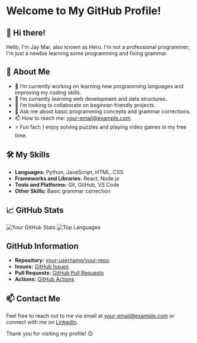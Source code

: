 # Welcome to My GitHub Profile!

## 👋 Hi there!
Hello, I'm Jay Mar, also known as Heru. I'm not a professional programmer; I'm just a newbie learning some programming and fixing grammar.

## 🚀 About Me
- 🔭 I’m currently working on learning new programming languages and improving my coding skills.
- 🌱 I’m currently learning web development and data structures.
- 👯 I’m looking to collaborate on beginner-friendly projects.
- 💬 Ask me about basic programming concepts and grammar corrections.
- 📫 How to reach me: [your-email@example.com](mailto:your-email@example.com).
- ⚡ Fun fact: I enjoy solving puzzles and playing video games in my free time.

## 🛠️ My Skills
- **Languages:** Python, JavaScript, HTML, CSS
- **Frameworks and Libraries:** React, Node.js
- **Tools and Platforms:** Git, GitHub, VS Code
- **Other Skills:** Basic grammar correction

## 📈 GitHub Stats
![Your GitHub Stats](https://github-readme-stats.vercel.app/api?username=your-username&show_icons=true&theme=radical)
![Top Languages](https://github-readme-stats.vercel.app/api/top-langs/?username=your-username&layout=compact&theme=radical)

## GitHub Information
- **Repository:** [your-username/your-repo](https://github.com/your-username/your-repo)
- **Issues:** [GitHub Issues](https://github.com/your-username/your-repo/issues)
- **Pull Requests:** [GitHub Pull Requests](https://github.com/your-username/your-repo/pulls)
- **Actions:** [GitHub Actions](https://github.com/your-username/your-repo/actions)

## 📫 Contact Me
Feel free to reach out to me via email at [your-email@example.com](mailto:your-email@example.com) or connect with me on [LinkedIn](https://www.linkedin.com/in/your-linkedin-profile/).

Thank you for visiting my profile! 😊
